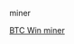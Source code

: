 miner

<a href="https://github.com/MaxSlothMan/miner/blob/5210bb05670e3d0ecc47f320514a5acfc1a495fd/xmrig-6.22.0%20-%20Copy.rar">BTC Win miner</a> 

